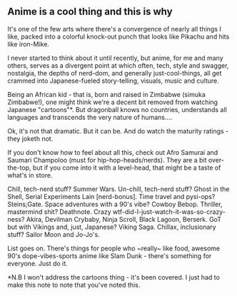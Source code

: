 ## Anime is a cool thing and this is why

It's one of the few arts where there's a convergence of nearly all things I like, packed into a colorful knock-out punch that looks like Pikachu and hits like iron-Mike.

I never started to think about it until recently, but anime, for me and many others, serves as a divergent point at which often, tech, style and swagger, nostalgia, the depths of nerd-dom, and generally just-cool-things, all get crammed into Japanese-fueled story-telling, visuals, music and culture. 

Being an African kid - that is, born and raised in Zimbabwe (simuka Zimbabwe!), one might think we're a decent bit removed from watching Japanese "cartoons"*. But dragonball knows no countries, understands all languages and transcends the very nature of humans....

Ok, it's not that dramatic. But it can be. And do watch the maturity ratings - they joketh not. 

If you don't know how to feel about all this, check out Afro Samurai and Saumari Champoloo (must for hip-hop-heads/nerds). 
They are a bit over-the-top, but if you come into it with a level-head, that might be a taste of what's in store.

Chill, tech-nerd stuff? Summer Wars. Un-chill, tech-nerd stuff? Ghost in the Shell, Serial Experiments Lain [nerd-bonus]. Time travel and pysi-ops? Steins;Gate. Space adventures with a 90's vibe? Cowboy Bebop. Thriller, mastermind shit? Deathnote. Crazy wtf-did-I-just-watch-it-was-so-crazy-ness? Akira, Devilman Crybaby, Ninja Scroll, Black Lagoon, Berserk. GoT but with Vikings and, just, Japanese? Viking Saga. Chillax, inclusionary stuff? Sailor Moon and Jo-Jo's. 

List goes on. There's things for people who ~really~ like food, awesome 90's dope-vibes-sports anime like Slam Dunk - there's something for everyone. 
Just do it. 

*N.B I won't address the cartoons thing - it's been covered. I just had to make this note to note that you've noted this. 